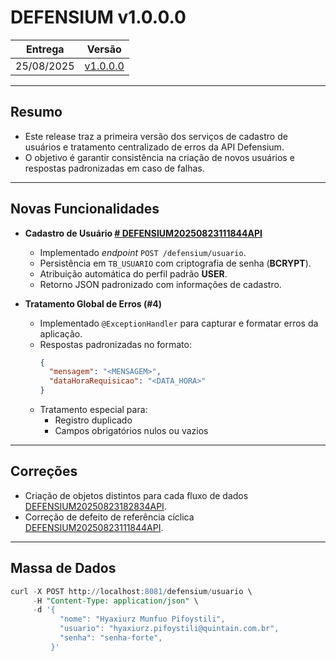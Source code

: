 # DEFENSIUM v1.0.0.0

|Entrega|Versão|
|--|--|
|25/08/2025| [v1.0.0.0](https://github.com/quintainn/defensiumapi/issues?q=state%3Aopen%20label%3A%22Version%20v1.0.0.0%22)|

---

## Resumo

- Este release traz a primeira versão dos serviços de cadastro de usuários e tratamento centralizado de erros da API Defensium.  
- O objetivo é garantir consistência na criação de novos usuários e respostas padronizadas em caso de falhas.

---

## Novas Funcionalidades

- **Cadastro de Usuário [# DEFENSIUM20250823111844API](https://github.com/quintainn/defensiumapi/issues/2)**  
  - Implementado *endpoint* `POST /defensium/usuario`.  
  - Persistência em `TB_USUARIO` com criptografia de senha (**BCRYPT**).  
  - Atribuição automática do perfil padrão **USER**.  
  - Retorno JSON padronizado com informações de cadastro.  

- **Tratamento Global de Erros (#4)**  
  - Implementado `@ExceptionHandler` para capturar e formatar erros da aplicação.  
  - Respostas padronizadas no formato:  
    ```json
    {
      "mensagem": "<MENSAGEM>",
      "dataHoraRequisicao": "<DATA_HORA>"
    }
    ```
  - Tratamento especial para:  
    - Registro duplicado  
    - Campos obrigatórios nulos ou vazios  

---

## Correções

- Criação de objetos distintos para cada fluxo de dados [DEFENSIUM20250823182834API](https://github.com/quintainn/defensiumapi/issues/4).  
- Correção de defeito de referência cíclica [DEFENSIUM20250823111844API](https://github.com/quintainn/defensiumapi/issues/2).  

---

## Massa de Dados

```sql
curl -X POST http://localhost:8081/defensium/usuario \
     -H "Content-Type: application/json" \
     -d '{
           "nome": "Hyaxiurz Munfuo Pifoystili",
           "usuario": "hyaxiurz.pifoystili@quintain.com.br",
           "senha": "senha-forte",
         }'
```
